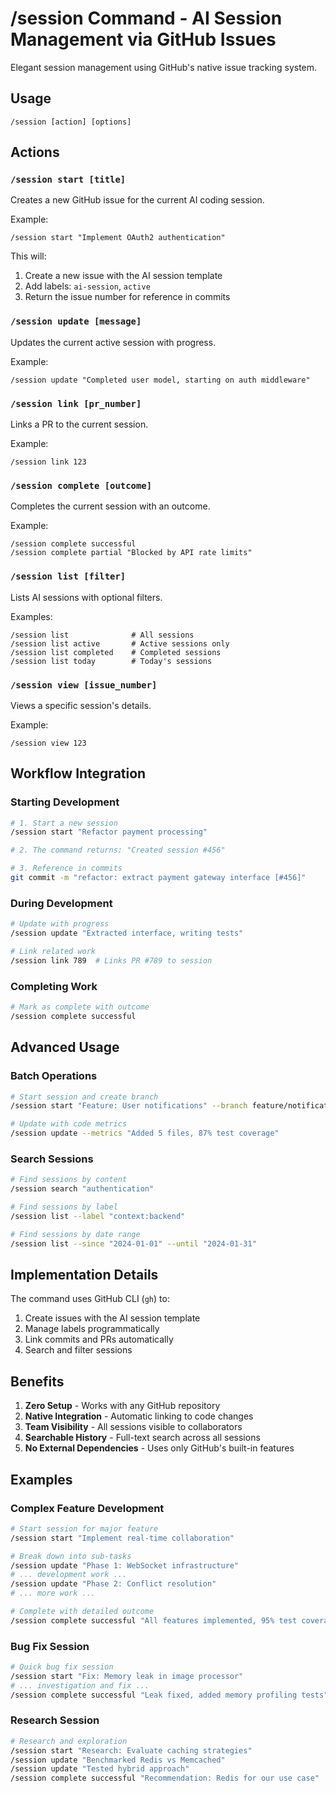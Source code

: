 # /session Command - AI Session Management via GitHub Issues

Elegant session management using GitHub's native issue tracking system.

## Usage
```
/session [action] [options]
```

## Actions

### `/session start [title]`
Creates a new GitHub issue for the current AI coding session.

Example:
```
/session start "Implement OAuth2 authentication"
```

This will:
1. Create a new issue with the AI session template
2. Add labels: `ai-session`, `active`
3. Return the issue number for reference in commits

### `/session update [message]`
Updates the current active session with progress.

Example:
```
/session update "Completed user model, starting on auth middleware"
```

### `/session link [pr_number]`
Links a PR to the current session.

Example:
```
/session link 123
```

### `/session complete [outcome]`
Completes the current session with an outcome.

Example:
```
/session complete successful
/session complete partial "Blocked by API rate limits"
```

### `/session list [filter]`
Lists AI sessions with optional filters.

Examples:
```
/session list              # All sessions
/session list active       # Active sessions only
/session list completed    # Completed sessions
/session list today        # Today's sessions
```

### `/session view [issue_number]`
Views a specific session's details.

Example:
```
/session view 123
```

## Workflow Integration

### Starting Development
```bash
# 1. Start a new session
/session start "Refactor payment processing"

# 2. The command returns: "Created session #456"

# 3. Reference in commits
git commit -m "refactor: extract payment gateway interface [#456]"
```

### During Development
```bash
# Update with progress
/session update "Extracted interface, writing tests"

# Link related work
/session link 789  # Links PR #789 to session
```

### Completing Work
```bash
# Mark as complete with outcome
/session complete successful
```

## Advanced Usage

### Batch Operations
```bash
# Start session and create branch
/session start "Feature: User notifications" --branch feature/notifications

# Update with code metrics
/session update --metrics "Added 5 files, 87% test coverage"
```

### Search Sessions
```bash
# Find sessions by content
/session search "authentication"

# Find sessions by label
/session list --label "context:backend"

# Find sessions by date range
/session list --since "2024-01-01" --until "2024-01-31"
```

## Implementation Details

The command uses GitHub CLI (`gh`) to:
1. Create issues with the AI session template
2. Manage labels programmatically
3. Link commits and PRs automatically
4. Search and filter sessions

## Benefits

1. **Zero Setup** - Works with any GitHub repository
2. **Native Integration** - Automatic linking to code changes
3. **Team Visibility** - All sessions visible to collaborators
4. **Searchable History** - Full-text search across all sessions
5. **No External Dependencies** - Uses only GitHub's built-in features

## Examples

### Complex Feature Development
```bash
# Start session for major feature
/session start "Implement real-time collaboration"

# Break down into sub-tasks
/session update "Phase 1: WebSocket infrastructure"
# ... development work ...
/session update "Phase 2: Conflict resolution"
# ... more work ...

# Complete with detailed outcome
/session complete successful "All features implemented, 95% test coverage"
```

### Bug Fix Session
```bash
# Quick bug fix session
/session start "Fix: Memory leak in image processor"
# ... investigation and fix ...
/session complete successful "Leak fixed, added memory profiling tests"
```

### Research Session
```bash
# Research and exploration
/session start "Research: Evaluate caching strategies"
/session update "Benchmarked Redis vs Memcached"
/session update "Tested hybrid approach"
/session complete successful "Recommendation: Redis for our use case"
```